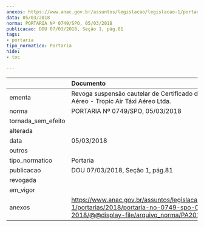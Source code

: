 ```yaml
---
anexos: https://www.anac.gov.br/assuntos/legislacao/legislacao-1/portarias/2018/portaria-no-0749-spo-05-03-2018/@@display-file/arquivo_norma/PA2018-0749.pdf
data: 05/03/2018
norma: PORTARIA Nº 0749/SPO, 05/03/2018
publicacao: DOU 07/03/2018, Seção 1, pág.81
tags:
- portaria
tipo_normatico: Portaria
hide: 
- toc 
 
---
```


|                    | Documento                                                                                                                                            |
|:-------------------|:-----------------------------------------------------------------------------------------------------------------------------------------------------|
| ementa             | Revoga suspensão cautelar de Certificado de Operador Aéreo - Tropic Air Táxi Aéreo Ltda.                                                             |
| norma              | PORTARIA Nº 0749/SPO, 05/03/2018                                                                                                                     |
| tornada_sem_efeito |                                                                                                                                                      |
| alterada           |                                                                                                                                                      |
| data               | 05/03/2018                                                                                                                                           |
| outros             |                                                                                                                                                      |
| tipo_normatico     | Portaria                                                                                                                                             |
| publicacao         | DOU 07/03/2018, Seção 1, pág.81                                                                                                                      |
| revogada           |                                                                                                                                                      |
| em_vigor           |                                                                                                                                                      |
| anexos             | https://www.anac.gov.br/assuntos/legislacao/legislacao-1/portarias/2018/portaria-no-0749-spo-05-03-2018/@@display-file/arquivo_norma/PA2018-0749.pdf |